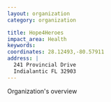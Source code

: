 ```yaml
---
layout: organization
category: organization

title: Hope4Heroes
impact_area: Health
keywords: 
coordinates: 28.12493,-80.57911
address: |
  241 Provincial Drive
  Indialantic FL 32903
---
```

Organization's overview
